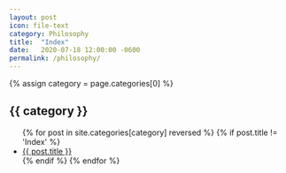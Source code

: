 ```yaml
---
layout: post
icon: file-text
category: Philosophy
title:  "Index"
date:   2020-07-18 12:00:00 -0600
permalink: /philosophy/
---
```


{% assign category = page.categories[0] %}

## {{ category }}

<ul>
    {% for post in site.categories[category] reversed %}
        {% if post.title != 'Index' %}
        <li><a href='{{ post.url }}'>{{ post.title }}</a></li>
        {% endif %}
    {% endfor %}
</ul>
